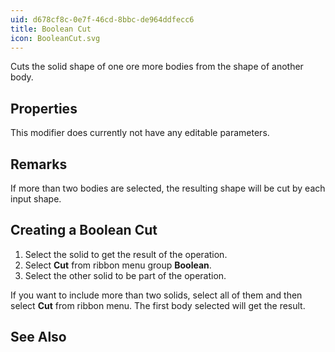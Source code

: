 ```yaml
---
uid: d678cf8c-0e7f-46cd-8bbc-de964ddfecc6
title: Boolean Cut
icon: BooleanCut.svg
---
```

Cuts the solid shape of one ore more bodies from the shape of another body.

## Properties

This modifier does currently not have any editable parameters.

## Remarks

If more than two bodies are selected, the resulting shape will be cut by each input shape.

## Creating a Boolean Cut

1. Select the solid to get the result of the operation.
2. Select __Cut__ from ribbon menu group __Boolean__.
3. Select the other solid to be part of the operation.

If you want to include more than two solids, select all of them and then select __Cut__ from ribbon menu. The first body selected will get the result.

## See Also
[](xref:79be5f3d-4bf0-4c76-9bc6-50428e6ed621)
[](xref:dff138bf-06a6-485c-a94d-890ef71a1372)
